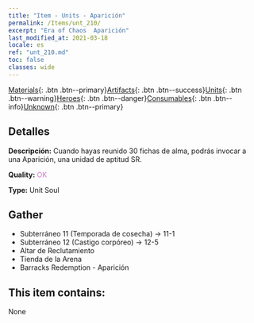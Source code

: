 ```yaml
---
title: "Item - Units - Aparición"
permalink: /Items/unt_210/
excerpt: "Era of Chaos  Aparición"
last_modified_at: 2021-03-18
locale: es
ref: "unt_210.md"
toc: false
classes: wide
---
```

 [Materials](/es/Items/){: .btn .btn--primary}[Artifacts](/es/Items/Artifacts/){: .btn .btn--success}[Units](/es/Items/Units/){: .btn .btn--warning}[Heroes](/es/Items/Heroes/){: .btn .btn--danger}[Consumables](/es/Items/Consumables/){: .btn .btn--info}[Unknown](/es/Items/Unknown/){: .btn .btn--primary}

## Detalles
 **Descripción:** Cuando hayas reunido 30 fichas de alma, podrás invocar a una Aparición, una unidad de aptitud SR.

 **Quality:** <span style="color: #DA70D6">OK</span>

 **Type:** Unit Soul

## Gather

*    Subterráneo 11 (Temporada de cosecha) -> 11-1 
*    Subterráneo 12 (Castigo corpóreo) -> 12-5 
*    Altar de Reclutamiento 
*    Tienda de la Arena 
*    Barracks Redemption - Aparición 

## This item contains:

  None

